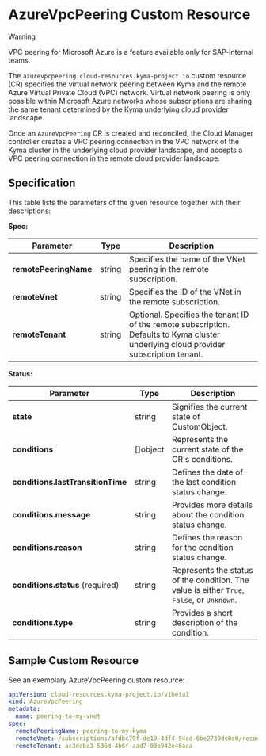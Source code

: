 # AzureVpcPeering Custom Resource

> [!Warning]
> VPC peering for Microsoft Azure is a feature available only for SAP-internal teams.

The `azurevpcpeering.cloud-resources.kyma-project.io` custom resource (CR) specifies the virtual network peering between Kyma and the remote Azure Virtual Private Cloud (VPC) network. Virtual network peering is only possible within Microsoft Azure networks whose subscriptions are sharing the same tenant determined by the Kyma underlying cloud provider landscape.

Once an `AzureVpcPeering` CR is created and reconciled, the Cloud Manager controller creates a VPC peering connection in the VPC network of the Kyma cluster in the underlying cloud provider landscape, and accepts a VPC peering connection in the remote cloud provider landscape.

## Specification

This table lists the parameters of the given resource together with their descriptions:

**Spec:**

| Parameter             | Type    | Description                                                                                                                           |
|-----------------------|---------|---------------------------------------------------------------------------------------------------------------------------------------|
| **remotePeeringName** | string  | Specifies the name of the VNet peering in the remote subscription.                                                                    |
| **remoteVnet**        | string  | Specifies the ID of the VNet in the remote subscription.                                                                              |
| **remoteTenant**      | string  | Optional. Specifies the tenant ID of the remote subscription. Defaults to Kyma cluster underlying cloud provider subscription tenant. |

**Status:**

| Parameter                         | Type       | Description                                                                                 |
|-----------------------------------|------------|---------------------------------------------------------------------------------------------|
| **state**                         | string     | Signifies the current state of CustomObject.                                                |
| **conditions**                    | \[\]object | Represents the current state of the CR's conditions.                                        |
| **conditions.lastTransitionTime** | string     | Defines the date of the last condition status change.                                       |
| **conditions.message**            | string     | Provides more details about the condition status change.                                    |
| **conditions.reason**             | string     | Defines the reason for the condition status change.                                         |
| **conditions.status** (required)  | string     | Represents the status of the condition. The value is either `True`, `False`, or `Unknown`.  |
| **conditions.type**               | string     | Provides a short description of the condition.                                              |

## Sample Custom Resource

See an exemplary AzureVpcPeering custom resource:

```yaml
apiVersion: cloud-resources.kyma-project.io/v1beta1
kind: AzureVpcPeering
metadata:
  name: peering-to-my-vnet
spec:
  remotePeeringName: peering-to-my-kyma
  remoteVnet: /subscriptions/afdbc79f-de19-4df4-94cd-6be2739dc0e0/resourceGroups/MyResourceGroup/providers/Microsoft.Network/virtualNetworks/MyVnet
  remoteTenant: ac3ddba3-536d-4b6f-aad7-03b942e46aca
```
